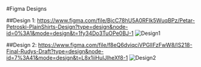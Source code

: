 #Figma Designs

##Design 1: 
https://www.figma.com/file/BjcC78hU5A0RFIk5WuqBPz/Petar-Petroski-PlainShirts-Design?type=design&node-id=0%3A1&mode=design&t=1fy34Do3TuOPe0BJ-1
![Design1](https://github.com/rudysjvidal/is218_final_project_sign_in/assets/124282175/11d20962-35a5-4ba4-b747-55ea2ace149f)


##Design 2: 
https://www.figma.com/file/f8eQ6dviqciVPGlIFzFwW8/IS218-Final-Rudys-Draft?type=design&node-id=7%3A41&mode=design&t=L8x1iiHuIJIheXf8-1
![Design2](https://github.com/rudysjvidal/is218_final_project_sign_in/assets/124282175/007bf80c-01fa-4873-9af0-d892f527b955)
